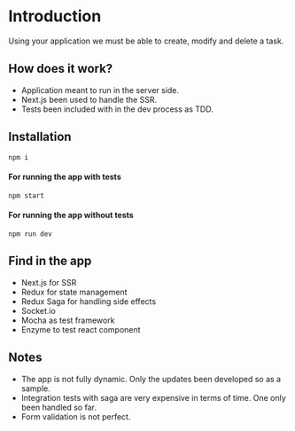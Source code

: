 # Introduction

Using your application we must be able to create, modify and delete a task.

## How does it work?

* Application meant to run in the server side.
* Next.js been used to handle the SSR.
* Tests been included with in the dev process as TDD.

## Installation
    npm i
    
#### For running the app with tests
    npm start

#### For running the app without tests
    npm run dev
    
## Find in the app
* Next.js for SSR
* Redux for state management
* Redux Saga for handling side effects
* Socket.io
* Mocha as test framework
* Enzyme to test react component

## Notes
* The app is not fully dynamic. Only the updates been developed so as a sample.
* Integration tests with saga are very expensive in terms of time. One only been handled so far.
* Form validation is not perfect.